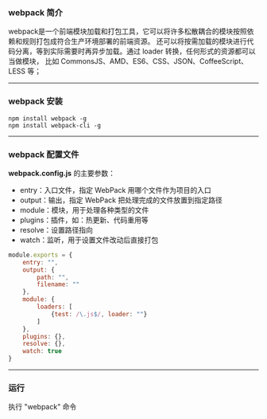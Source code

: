 ### webpack 简介
webpack是一个前端模块加载和打包工具，它可以将许多松散耦合的模块按照依赖和规则打包成符合生产环境部署的前端资源。
还可以将按需加载的模块进行代码分离，等到实际需要时再异步加载。通过 loader 转换，任何形式的资源都可以当做模块，
比如 CommonsJS、AMD、ES6、CSS、JSON、CoffeeScript、LESS 等；

---
### webpack 安装
```
npm install webpack -g
npm install webpack-cli -g
```

---
### webpack 配置文件
**webpack.config.js** 的主要参数：
 * entry：入口文件，指定 WebPack 用哪个文件作为项目的入口
 * output：输出，指定 WebPack 把处理完成的文件放置到指定路径
 * module：模块，用于处理各种类型的文件
 * plugins：插件，如：热更新、代码重用等
 * resolve：设置路径指向
 * watch：监听，用于设置文件改动后直接打包
 ```js
 module.exports = {
     entry: "",
     output: {
         path: "",
         filename: ""
     },
     module: {
         loaders: [
             {test: /\.js$/, loader: ""}
         ]
     },
     plugins: {},
     resolve: {},
     watch: true
 }
 ```
 
 ---
 ### 运行 
 执行 "webpack" 命令

